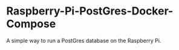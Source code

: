 # Raspberry-Pi-PostGres-Docker-Compose
A simple way to run a PostGres database on the Raspberry Pi.

